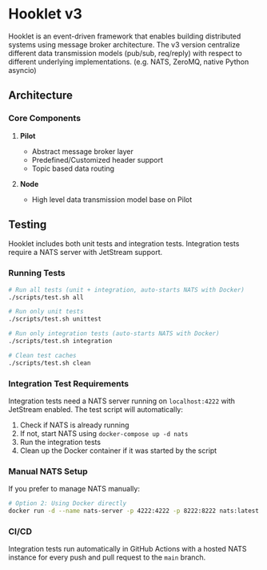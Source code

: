 # Hooklet v3

Hooklet is an event-driven framework that enables building distributed systems using message broker architecture. The v3 version centralize different data transmission models (pub/sub, req/reply) with respect to different underlying implementations. (e.g. NATS, ZeroMQ, native Python asyncio)

## Architecture

### Core Components

1. **Pilot**
   - Abstract message broker layer
   - Predefined/Customized header support
   - Topic based data routing

2. **Node**
    - High level data transmission model base on Pilot

## Testing

Hooklet includes both unit tests and integration tests. Integration tests require a NATS server with JetStream support.

### Running Tests

```bash
# Run all tests (unit + integration, auto-starts NATS with Docker)
./scripts/test.sh all

# Run only unit tests
./scripts/test.sh unittest

# Run only integration tests (auto-starts NATS with Docker)
./scripts/test.sh integration

# Clean test caches
./scripts/test.sh clean
```

### Integration Test Requirements

Integration tests need a NATS server running on `localhost:4222` with JetStream enabled. The test script will automatically:

1. Check if NATS is already running
2. If not, start NATS using `docker-compose up -d nats`
3. Run the integration tests
4. Clean up the Docker container if it was started by the script

### Manual NATS Setup

If you prefer to manage NATS manually:

```bash
# Option 2: Using Docker directly
docker run -d --name nats-server -p 4222:4222 -p 8222:8222 nats:latest -js
```

### CI/CD

Integration tests run automatically in GitHub Actions with a hosted NATS instance for every push and pull request to the `main` branch.


